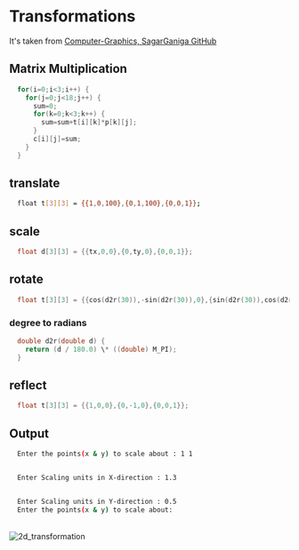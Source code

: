 # Transformations

It's taken from [Computer-Graphics, SagarGaniga GitHub](https://github.com/SagarGaniga/computer-graphics)

## Matrix Multiplication

```cpp
  for(i=0;i<3;i++) {
    for(j=0;j<18;j++) {
      sum=0;
      for(k=0;k<3;k++) {
        sum=sum+t[i][k]*p[k][j];
      }
      c[i][j]=sum;
    }
  }
```

## translate

```bash
  float t[3][3] = {{1,0,100},{0,1,100},{0,0,1}};
```

## scale

```cpp
  float d[3][3] = {{tx,0,0},{0,ty,0},{0,0,1}};
```

## rotate

```cpp
  float t[3][3] = {{cos(d2r(30)),-sin(d2r(30)),0},{sin(d2r(30)),cos(d2r(30)),0},{0,0,1}};
```

### degree to radians

```cpp
  double d2r(double d) {
    return (d / 180.0) \* ((double) M_PI);
  }
```

## reflect

```cpp
  float t[3][3] = {{1,0,0},{0,-1,0},{0,0,1}};
```

## Output

```bash
  Enter the points(x & y) to scale about : 1 1


  Enter Scaling units in X-direction : 1.3


  Enter Scaling units in Y-direction : 0.5
  Enter the points(x & y) to scale about:
```
\
![2d_transformation](https://user-images.githubusercontent.com/46064269/235465746-1db87d5a-1ed3-474e-9ef3-681ecdbdb478.PNG)

<!-- ![step1](https://github.com/actionanand/cppGraphicsExamples/blob/main/assets/img/2d_transformation.PNG) -->
<!-- ![step1](https://raw.githubusercontent.com/actionanand/cppGraphicsExamples/main/assets/img/2d_transformation.PNG) -->
